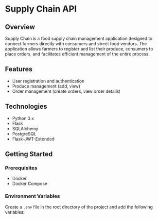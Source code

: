 # Supply Chain API

## Overview
Supply Chain is a food supply chain management application designed to connect farmers directly with consumers and street food vendors. The application allows farmers to register and list their produce, consumers to place orders, and facilitates efficient management of the entire process.

## Features
- User registration and authentication
- Produce management (add, view)
- Order management (create orders, view order details)

## Technologies
- Python 3.x
- Flask
- SQLAlchemy
- PostgreSQL
- Flask-JWT-Extended

## Getting Started

### Prerequisites
- Docker
- Docker Compose

### Environment Variables
Create a `.env` file in the root directory of the project and add the following variables:

